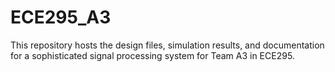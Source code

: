 # ECE295_A3
This repository hosts the design files, simulation results, and documentation for a sophisticated signal processing system for Team A3 in ECE295.
